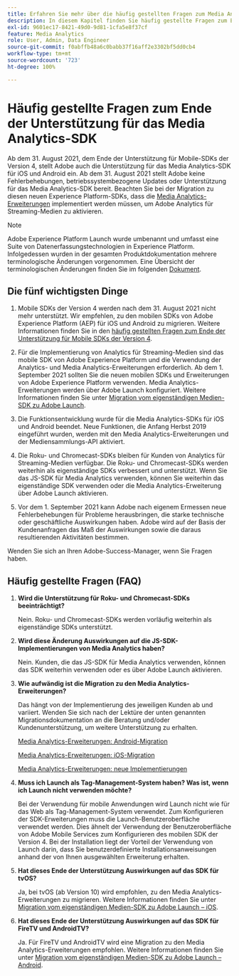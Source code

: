 ```yaml
---
title: Erfahren Sie mehr über die häufig gestellten Fragen zum Media Analytics SDK End of Support
description: In diesem Kapitel finden Sie häufig gestellte Fragen zum Ende der Unterstützung für das Media Analytics-SDK.
exl-id: 9601ec17-8421-49d0-9d81-1cfa5e8f37cf
feature: Media Analytics
role: User, Admin, Data Engineer
source-git-commit: f0abffb48a6c0babb37f16aff2e3302bf5dd0cb4
workflow-type: tm+mt
source-wordcount: '723'
ht-degree: 100%

---
```


# Häufig gestellte Fragen zum Ende der Unterstützung für das Media Analytics-SDK

Ab dem 31. August 2021, dem Ende der Unterstützung für Mobile-SDKs der Version 4, stellt Adobe auch die Unterstützung für das Media Analytics-SDK für iOS und Android ein. Ab dem 31. August 2021 stellt Adobe keine Fehlerbehebungen, betriebssystembezogene Updates oder Unterstützung für das Media Analytics-SDK bereit.  Beachten Sie bei der Migration zu diesen neuen Experience Platform-SDKs, dass die [Media Analytics-Erweiterungen](https://aep-sdks.gitbook.io/docs/using-mobile-extensions/adobe-media-analytics) implementiert werden müssen, um Adobe Analytics für Streaming-Medien zu aktivieren.

>[!NOTE]
>Adobe Experience Platform Launch wurde umbenannt und umfasst eine Suite von Datenerfassungstechnologien in Experience Platform. Infolgedessen wurden in der gesamten Produktdokumentation mehrere terminologische Änderungen vorgenommen. Eine Übersicht der terminologischen Änderungen finden Sie im folgenden [Dokument](https://experienceleague.adobe.com/docs/experience-platform/tags/term-updates.html?lang=de).


## Die fünf wichtigsten Dinge

1. Mobile SDKs der Version 4 werden nach dem 31. August 2021 nicht mehr unterstützt. Wir empfehlen, zu den mobilen SDKs von Adobe Experience Platform (AEP) für iOS und Android zu migrieren. Weitere Informationen finden Sie in den [häufig gestellten Fragen zum Ende der Unterstützung für Mobile SDKs der Version 4](https://aep-sdks.gitbook.io/docs/version-4-sdk-end-of-support-faq).

1. Für die Implementierung von Analytics für Streaming-Medien sind das mobile SDK von Adobe Experience Platform und die Verwendung der Analytics- und Media Analytics-Erweiterungen erforderlich. Ab dem 1. September 2021 sollten Sie die neuen mobilen SDKs und Erweiterungen von Adobe Experience Platform verwenden.  Media Analytics-Erweiterungen werden über Adobe Launch konfiguriert.  Weitere Informationen finden Sie unter [Migration vom eigenständigen Medien-SDK zu Adobe Launch](https://experienceleague.adobe.com/docs/media-analytics/using/sdk-implement/sdk-to-launch/sdk-to-launch-migration.html?lang=de).

1. Die Funktionsentwicklung wurde für die Media Analytics-SDKs für iOS und Android beendet.  Neue Funktionen, die Anfang Herbst 2019 eingeführt wurden, werden mit den Media Analytics-Erweiterungen und der Mediensammlungs-API aktiviert.

1. Die Roku- und Chromecast-SDKs bleiben für Kunden von Analytics für Streaming-Medien verfügbar. Die Roku- und Chromecast-SDKs werden weiterhin als eigenständige SDKs verbessert und unterstützt.  Wenn Sie das JS-SDK für Media Analytics verwenden, können Sie weiterhin das eigenständige SDK verwenden oder die Media Analytics-Erweiterung über Adobe Launch aktivieren.

1. Vor dem 1. September 2021 kann Adobe nach eigenem Ermessen neue Fehlerbehebungen für Probleme herausbringen, die starke technische oder geschäftliche Auswirkungen haben. Adobe wird auf der Basis der Kundenanfragen das Maß der Auswirkungen sowie die daraus resultierenden Aktivitäten bestimmen.

Wenden Sie sich an Ihren Adobe-Success-Manager, wenn Sie Fragen haben.

## Häufig gestellte Fragen (FAQ)

1. **Wird die Unterstützung für Roku- und Chromecast-SDKs beeinträchtigt? &#x200B;**

   Nein.  Roku- und Chromecast-SDKs werden vorläufig weiterhin als eigenständige SDKs unterstützt.
&#x200B;
1. **Wird diese Änderung Auswirkungen auf die JS-SDK-Implementierungen von Media Analytics haben? &#x200B;**

   Nein.  Kunden, die das JS-SDK für Media Analytics verwenden, können das SDK weiterhin verwenden oder es über Adobe Launch aktivieren.
&#x200B;
1. **Wie aufwändig ist die Migration zu den Media Analytics-Erweiterungen? &#x200B;**

   Das hängt von der Implementierung des jeweiligen Kunden ab und variiert.  Wenden Sie sich nach der Lektüre der unten genannten Migrationsdokumentation an die Beratung und/oder Kundenunterstützung, um weitere Unterstützung zu erhalten.

   [Media Analytics-Erweiterungen: Android-Migration](https://experienceleague.adobe.com/docs/media-analytics/using/sdk-implement/sdk-to-launch/sdk-to-launch-migration-platforms/sdk-to-launch-migration-android.html?lang=de)

   [Media Analytics-Erweiterungen: iOS-Migration](https://experienceleague.adobe.com/docs/media-analytics/using/sdk-implement/sdk-to-launch/sdk-to-launch-migration-platforms/sdk-to-launch-migration-ios.html?lang=de)

   [Media Analytics-Erweiterungen: neue Implementierungen](https://aep-sdks.gitbook.io/docs/using-mobile-extensions/adobe-media-analytics)

1. **Muss ich Launch als Tag-Management-System haben? Was ist, wenn ich Launch nicht verwenden möchte?**

   Bei der Verwendung für mobile Anwendungen wird Launch nicht wie für das Web als Tag-Management-System verwendet.  Zum Konfigurieren der SDK-Erweiterungen muss die Launch-Benutzeroberfläche verwendet werden. Dies ähnelt der Verwendung der Benutzeroberfläche von Adobe Mobile Services zum Konfigurieren des mobilen SDK der Version 4. Bei der Installation liegt der Vorteil der Verwendung von Launch darin, dass Sie benutzerdefinierte Installationsanweisungen anhand der von Ihnen ausgewählten Erweiterung erhalten.

1. **Hat dieses Ende der Unterstützung Auswirkungen auf das SDK für tvOS?**

   Ja, bei tvOS (ab Version 10) wird empfohlen, zu den Media Analytics-Erweiterungen zu migrieren.  Weitere Informationen finden Sie unter [Migration vom eigenständigen Medien-SDK zu Adobe Launch – iOS](https://experienceleague.adobe.com/docs/media-analytics/using/sdk-implement/sdk-to-launch/sdk-to-launch-migration-platforms/sdk-to-launch-migration-ios.html).

1. **Hat dieses Ende der Unterstützung Auswirkungen auf das SDK für FireTV und AndroidTV? &#x200B;**

   Ja. Für FireTV und AndroidTV wird eine Migration zu den Media Analytics-Erweiterungen empfohlen.  Weitere Informationen finden Sie unter [Migration vom eigenständigen Medien-SDK zu Adobe Launch – Android](https://experienceleague.adobe.com/docs/media-analytics/using/sdk-implement/sdk-to-launch/sdk-to-launch-migration-platforms/sdk-to-launch-migration-android.html).
